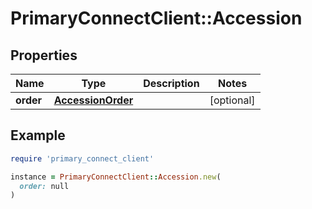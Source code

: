 # PrimaryConnectClient::Accession

## Properties

| Name | Type | Description | Notes |
| ---- | ---- | ----------- | ----- |
| **order** | [**AccessionOrder**](AccessionOrder.md) |  | [optional] |

## Example

```ruby
require 'primary_connect_client'

instance = PrimaryConnectClient::Accession.new(
  order: null
)
```

